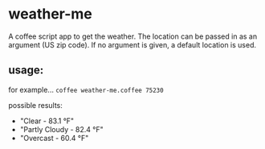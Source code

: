 weather-me
===

A coffee script app to get the weather. The location can be passed in as an argument (US zip code). If no argument is given, a default location is used.

usage:
---  
for example...  `coffee weather-me.coffee 75230`  

possible results: 

- "Clear - 83.1 °F"  
- "Partly Cloudy - 82.4 °F"  
- "Overcast - 60.4 °F"